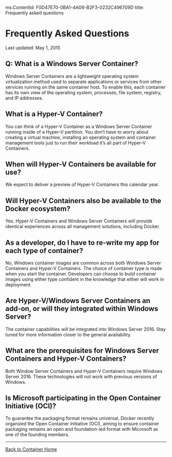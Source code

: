 ﻿ms.ContentId: F0D47E70-0BA1-4A06-B2F3-0232C496709D
title: Frequently asked questions

# Frequently Asked Questions
Last updated: May 1, 2015

## Q: What is a Windows Server Container?

Windows Server Containers are a lightweight operating system virtualization method used to separate applications or services from other services running on the same container host. To enable this, each container has its own view of the operating system, processes, file system, registry, and IP addresses.  


## What is a Hyper-V Container?

You can think of a Hyper-V Container as a Windows Server Container running inside of a Hyper-V partition. You don’t have to worry about creating a virtual machine, installing an operating system and container management tools just to run their workload it’s all part of Hyper-V Containers.


## When will Hyper-V Containers be available for use?

We expect to deliver a preview of Hyper-V Containers this calendar year.


## Will Hyper-V Containers also be available to the Docker ecosystem?

Yes. Hyper-V Containers and Windows Server Containers will provide identical experiences across all management solutions, including Docker.


## As a developer, do I have to re-write my app for each type of container?

No, Windows container images are common across both Windows Server Containers and Hyper-V Containers. The choice of container type is made when you start the container. Developers can choose to build container images using either type confident in the knowledge that either will work in deployment.


## Are Hyper-V/Windows Server Containers an add-on, or will they integrated within Windows Server?

The container capabilities will be integrated into Windows Server 2016. Stay tuned for more information closer to the general availability.  


## What are the prerequisites for Windows Server Containers and Hyper-V Containers?

Both Window Server Containers and Hyper-V Containers require Windows Server 2016. These technologies will not work with previous versions of Windows.

## Is Microsoft participating in the Open Container Initiative (OCI)?
To guarantee the packaging format remains universal, Docker recently organized the Open Container Initiative (OCI), aiming to ensure container packaging remains an open and foundation-led format with Microsoft as one of the founding members.


-------------------
[Back to Container Home](../containers_welcome.md)